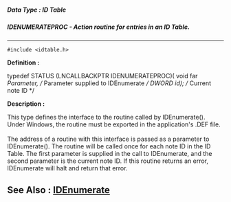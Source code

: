 ##### Data Type : ID Table
##### IDENUMERATEPROC - Action routine for entries in an ID Table.
---
```
#include <idtable.h>
```

**Definition :**

typedef STATUS (LNCALLBACKPTR IDENUMERATEPROC)(
    void far *Parameter,   /* Parameter supplied to IDEnumerate */
    DWORD     id);         /* Current note ID */

**Description :**

This type defines the interface to the routine called by IDEnumerate().  Under Windows, the routine must be exported in the application's .DEF file.<br>
<br>
The address of a routine with this interface is passed as a parameter to IDEnumerate().  The routine will be called once for each note ID in the ID Table.  The first parameter is supplied in the call to IDEnumerate, and the second parameter is the current note ID.  If this routine returns an error, IDEnumerate will halt and return that error.


**See Also :**
[IDEnumerate](/domino-c-api-docs/reference/Func/IDEnumerate)
---
